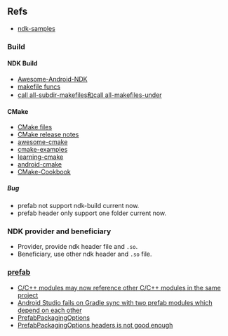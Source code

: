 ## Refs
* [ndk-samples](https://github.com/android/ndk-samples)

### Build

#### NDK Build
* [Awesome-Android-NDK](https://github.com/JsonChao/Awesome-Android-NDK)
* [makefile funcs](https://www.cnblogs.com/fly-fish/archive/2012/05/07/2489349.html)
* [call all-subdir-makefiles和call all-makefiles-under](https://www.jianshu.com/p/28992a35037e)

#### CMake
* [CMake files](https://cmake.org/files/)
* [CMake release notes](https://cmake.org/cmake/help/latest/release/index.html)
* [awesome-cmake](https://github.com/onqtam/awesome-cmake)
* [cmake-examples](https://github.com/ttroy50/cmake-examples)
* [learning-cmake](https://github.com/Akagi201/learning-cmake)
* [android-cmake](https://github.com/taka-no-me/android-cmake)
* [CMake-Cookbook](https://github.com/xiaoweiChen/CMake-Cookbook)

##### Bug
* prefab not support ndk-build current now.
* prefab header only support one folder current now.

### NDK provider and beneficiary
* Provider, provide ndk header file and `.so`.
* Beneficiary, use other ndk header and `.so` file.

### [prefab](https://google.github.io/prefab/example-workflow.html)
* [C/C++ modules may now reference other C/C++ modules in the same project](https://developer.android.com/studio/releases/gradle-plugin?buildsystem=ndk-build#cpp-references)
* [Android Studio fails on Gradle sync with two prefab modules which depend on each other](https://issuetracker.google.com/issues/222811915)
* [PrefabPackagingOptions](https://developer.android.com/reference/tools/gradle-api/7.1/com/android/build/api/dsl/PrefabPackagingOptions#headerOnly:kotlin.Boolean)
* [PrefabPackagingOptions headers is not good enough](https://issuetracker.google.com/issues/168994860)